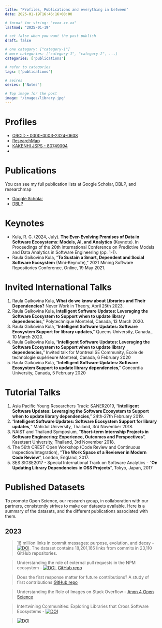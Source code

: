 ```yaml
---
title: "Profiles, Publications and everything in between"
date: 2025-01-19T16:46:16+08:00

# format for string: "xxxx-xx-xx"
lastmod: "2025-01-19"

# set false when you want the post publish
draft: false

# one category: ["category-1"] 
# more categories: ["category-1", "category-2", ...]
categories: ['publications']

# refer to categories
tags: ['publications']

# seires
series: ['Notes']

# Top image for the post
image: "/images/library.jpg"
---
```



<!--more-->

# Profiles

- [ORCID - 0000-0003-2324-0608](https://orcid.org/0000-0003-2324-0608)
- [ResearchMap](https://researchmap.jp/raula-k/?lang=english)
- [KAKENHI JSPS - 80749094](https://nrid.nii.ac.jp/en/nrid/1000080749094/)
- 
# Publications

You can see my full publication lists at Google Scholar, DBLP, and researchmap

- [Google Scholar](https://scholar.google.com.au/citations?hl=ja&user=BxUrdQEAAAAJ)
- [DBLP](https://dblp.org/pid/64/7675.html)

# Keynotes

- Kula, R. G. (2024, July). **The Ever-Evolving Promises of Data in Software Ecosystems: Models, AI, and Analytics** (Keynote). In Proceedings of the 20th International Conference on Predictive Models and Data Analytics in Software Engineering (pp. 1-1).
- Raula Gaikovina Kula, “**To Sustain a Smart, Dependent and Social Software Ecosystem** (Mini-Keynote),” 2021 Mining Software Repositories Conference, Online, 19 May 2021.

# Invited International Talks

1.	Raula Gaikovina Kula, **What do we know about Libraries and Their Dependencies?** Never Work in Theory, April 25th 2023.
2.	Raula Gaikovina Kula, **Intelligent Software Updates: Leveraging the Software Ecosystem to Support when to update library dependencies**,” Polytechnique Montréal, Canada, 13 March 2020.
3.	Raula Gaikovina Kula, “**Intelligent Software Updates: Software Ecosystem Support for library updates**,” Queens University, Canada., 10 March 2020.
4.	Raula Gaikovina Kula, “**Intelligent Software Updates: Leveraging the Software Ecosystem to Support when to update library dependencies,**” Invited talk for Montreal SE Community, École de technologie supérieure Montreal, Canada, 6 February 2020
5.	Raula Gaikovina Kula, "**Intelligent Software Updates: Software Ecosystem Support to update library dependencies**," Concordia University, Canada, 5 February 2020

# Tutorial Talks

1.	Asia Pacific Young Researchers Track: SANER2019, “**Intelligent Software Updates: Leveraging the Software Ecosystem to Support when to update library dependencies**,” 24th-27th February 2019.
2.	“**Intelligent Software Updates: Software Ecosystem Support for library updates,**” Mahidol University, Thailand, 3rd November 2018.
3.	NAIST and Thailand Symposium, “**Short-term Internship Projects in Software Engineering: Experience, Outcomes and Perspectives**”, Kasetsart University, Thailand, 3rd November 2018.
4.	The 56th CREST Open Workshop (Code Review and Continuous Inspection/Integration), “**The Work Space of a Reviewer in Modern Code Review**”, London, England, 2017.
5.	SES SIGSE2017 - Special International Track on Software Analytics - “**On Updating Library Dependencies in OSS Projects**”, Tokyo, Japan, 2017

# Published Datasets

To promote Open Science, our research group, in collaboration with our partners, consistently strives to make our datasets available. Here is a summary of the datasets, and the different publications associated with them. 

## 2023 
> 18 million links in commit messages: purpose, evolution, and decay - [![DOI](https://zenodo.org/badge/DOI/10.5281/zenodo.7536500.svg)](https://doi.org/10.5281/zenodo.7536500). The dataset contains 18,201,165 links from commits in 23,110 GitHub repositories. 

> Understanding the role of external pull requests in the NPM ecosystem - [![DOI](https://zenodo.org/badge/DOI/10.5281/zenodo.6366998.svg)](https://doi.org/10.5281/zenodo.6366998), [GitHub repo](https://github.com/NAIST-SE/External-PullRequest)

> Does the first response matter for future contributions? A study of first contributions [GitHub repo](https://github.com/NAIST-SE/External-PullRequest)

> Understanding the Role of Images on Stack Overflow - [Anon 4 Open Science](https://anonymous.4open.science/r/SOImages/README.md)

> Intertwining Communities: Exploring Libraries that Cross Software Ecosystems - [![DOI](https://zenodo.org/badge/DOI/10.5281/zenodo.7553341.svg)](https://doi.org/10.5281/zenodo.7553341)

> [![DOI](https://zenodo.org/badge/DOI/10.5281/zenodo.7888116.svg)](https://doi.org/10.5281/zenodo.7888116)
